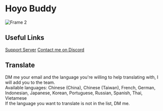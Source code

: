 # Hoyo Buddy
![Frame 2](https://github.com/seriaati/hoyo-buddy/assets/61446626/739d91f2-f560-4c48-a404-25135d11035d)

## Useful Links
[Support Server](https://dsc.gg/hoyo-buddy)
[Contact me on Discord](https://discord.com/users/410036441129943050)

## Translate
DM me your email and the language you're willing to help translating with, I will add you to the team.  
Available languages: Chinese (China), Chinese (Taiwan), French, German, Indonesian, Japanese, Korean, Portuguese, Russian, Spanish, Thai, Vietamese  
If the language you want to translate is not in the list, DM me.

